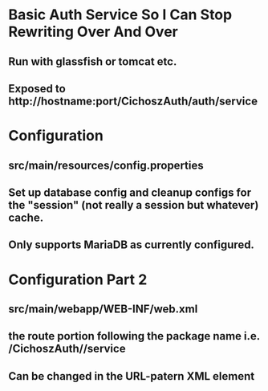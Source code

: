 # Basic Auth Service So I Can Stop Rewriting Over And Over

## Run with glassfish or tomcat etc.

## Exposed to http://hostname:port/CichoszAuth/auth/service

# Configuration
## src/main/resources/config.properties

## Set up database config and cleanup configs for the "session" (not really a session but whatever) cache.
## Only supports MariaDB as currently configured.


# Configuration Part 2

## src/main/webapp/WEB-INF/web.xml
## the route portion following the package name i.e. /CichoszAuth/<This Portion>/service 
## Can be changed in the URL-patern XML element
